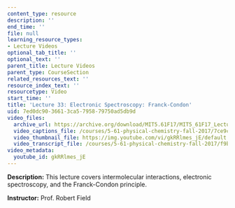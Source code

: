 ```yaml
---
content_type: resource
description: ''
end_time: ''
file: null
learning_resource_types:
- Lecture Videos
optional_tab_title: ''
optional_text: ''
parent_title: Lecture Videos
parent_type: CourseSection
related_resources_text: ''
resource_index_text: ''
resourcetype: Video
start_time: ''
title: 'Lecture 33: Electronic Spectroscopy: Franck-Condon'
uid: 7ed0dc90-3661-3ca5-7958-79750ad5db9d
video_files:
  archive_url: https://archive.org/download/MIT5.61F17/MIT5_61F17_Lecture_33_300k.mp4
  video_captions_file: /courses/5-61-physical-chemistry-fall-2017/7ce9cc031be756b987a758376d945c2d_gkRRlmes_jE.vtt
  video_thumbnail_file: https://img.youtube.com/vi/gkRRlmes_jE/default.jpg
  video_transcript_file: /courses/5-61-physical-chemistry-fall-2017/f9b323749e96afb62d2a8376a550ac1f_gkRRlmes_jE.pdf
video_metadata:
  youtube_id: gkRRlmes_jE
---
```


**Description:** This lecture covers intermolecular interactions, electronic spectroscopy, and the Franck-Condon principle.

**Instructor:** Prof. Robert Field